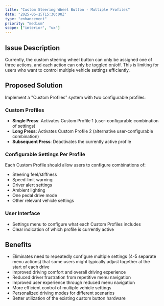 ```yaml
---
title: "Custom Steering Wheel Button - Multiple Profiles"
date: "2025-06-15T15:30:00Z"
type: "enhancement"
priority: "medium"
scope: ["interior", "ux"]
---
```


## Issue Description

Currently, the custom steering wheel button can only be assigned one of three actions, and each action can only be toggled on/off. This is limiting for users who want to control multiple vehicle settings efficiently.

## Proposed Solution

Implement a "Custom Profiles" system with two configurable profiles:

### Custom Profiles

- **Single Press**: Activates Custom Profile 1 (user-configurable combination of settings)
- **Long Press**: Activates Custom Profile 2 (alternative user-configurable combination)
- **Subsequent Press**: Deactivates the currently active profile

### Configurable Settings Per Profile

Each Custom Profile should allow users to configure combinations of:

- Steering feel/stiffness
- Speed limit warning
- Driver alert settings
- Ambient lighting
- One pedal drive mode
- Other relevant vehicle settings

### User Interface

- Settings menu to configure what each Custom Profiles includes
- Clear indication of which profile is currently active

## Benefits

- Eliminates need to repeatedly configure multiple settings (4-5 separate menu actions) that some users might typically adjust together at the start of each drive
- Improved driving comfort and overall driving experience
- Reduced driver frustration from repetitive menu navigation
- Improved user experience through reduced menu navigation
- More efficient control of multiple vehicle settings
- Personalized driving modes for different scenarios
- Better utilization of the existing custom button hardware
